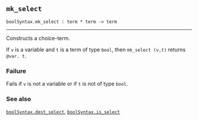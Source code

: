 ## `mk_select`

``` hol4
boolSyntax.mk_select : term * term -> term
```

------------------------------------------------------------------------

Constructs a choice-term.

If `v` is a variable and `t` is a term of type `bool`, then
`mk_select (v,t)` returns `@var. t`.

### Failure

Fails if `v` is not a variable or if `t` is not of type `bool`.

### See also

[`boolSyntax.dest_select`](#boolSyntax.dest_select),
[`boolSyntax.is_select`](#boolSyntax.is_select)
